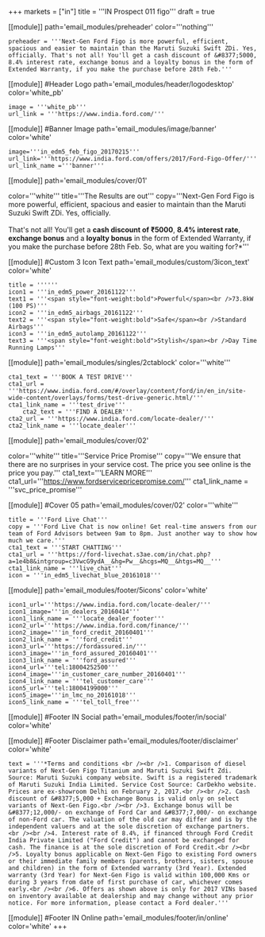 +++
markets = ["in"]
title = '''IN Prospect 011 figo'''
draft = true

[[module]]
path='email_modules/preheader'
color='''nothing'''

	preheader = '''Next-Gen Ford Figo is more powerful, efficient, spacious and easier to maintain than the Maruti Suzuki Swift ZDi. Yes, officially. That's not all! You'll get a cash discount of &#8377;5000, 8.4% interest rate, exchange bonus and a loyalty bonus in the form of Extended Warranty, if you make the purchase before 28th Feb.'''

[[module]] #Header Logo
path='email_modules/header/logodesktop'
color='white_pb'

	image = '''white_pb'''
	url_link = '''https://www.india.ford.com/'''

[[module]] #Banner Image
path='email_modules/image/banner'
color='white'

	image='''in_edm5_feb_figo_20170215'''
	url_link='''https://www.india.ford.com/offers/2017/Ford-Figo-Offer/'''
	url_link_name ='''banner'''

[[module]]
path='email_modules/cover/01'

color='''white'''
title='''The Results are out'''
copy='''Next-Gen Ford Figo is more powerful, efficient, spacious and easier to maintain than the Maruti Suzuki Swift ZDi. Yes, officially.<br /><br />That's not all! You'll get a <span style="font-weight:bold">cash discount of &#8377;5000</span>, <span style="font-weight:bold">8.4% interest rate</span>, <span style="font-weight:bold">exchange bonus</span> and a <span style="font-weight:bold">loyalty bonus</span> in the form of Extended Warranty, if you make the purchase before 28th Feb. So, what are you waiting for?*'''

[[module]] #Custom 3 Icon Text
path='email_modules/custom/3icon_text'
color='white'

	title = ''''''
	icon1 = '''in_edm5_power_20161122'''
	text1 = '''<span style="font-weight:bold">Powerful</span><br />73.8kW (100 PS)'''
	icon2 = '''in_edm5_airbags_20161122'''
	text2 = '''<span style="font-weight:bold">Safe</span><br />Standard Airbags'''
	icon3 = '''in_edm5_autolamp_20161122'''
	text3 = '''<span style="font-weight:bold">Stylish</span><br />Day Time Running Lamps'''

[[module]]
path='email_modules/singles/2ctablock'
color='''white'''

	cta1_text = '''BOOK A TEST DRIVE'''
	cta1_url = '''https://www.india.ford.com/#/overlay/content/ford/in/en_in/site-wide-content/overlays/forms/test-drive-generic.html/'''
	cta1_link_name = '''test_drive'''
		cta2_text = '''FIND A DEALER'''
	cta2_url = '''https://www.india.ford.com/locate-dealer/'''
	cta2_link_name = '''locate_dealer'''

[[module]]
path='email_modules/cover/02'

color='''white'''
title='''Service Price Promise'''
copy='''We ensure that there are no surprises in your service cost. The price you see online is the price you pay.'''
cta1_text='''LEARN MORE'''
cta1_url='''https://www.fordservicepricepromise.com/'''
cta1_link_name = '''svc_price_promise'''

[[module]] #Cover 05
path='email_modules/cover/02'
color='''white'''

	title = '''Ford Live Chat'''
	copy = '''Ford Live Chat is now online! Get real-time answers from our team of Ford Advisors between 9am to 8pm. Just another way to show how much we care.'''
	cta1_text = '''START CHATTING'''
	cta1_url = '''https://ford-livechat.s3ae.com/in/chat.php?a=1e4b8&intgroup=c3VwcG9ydA__&hg=Pw__&hcgs=MQ__&htgs=MQ__'''
	cta1_link_name = '''live_chat'''
	icon = '''in_edm5_livechat_blue_20161018'''

[[module]]
path='email_modules/footer/5icons'
color='white'

	icon1_url='''https://www.india.ford.com/locate-dealer/'''
	icon1_image='''in_dealers_20160414'''
	icon1_link_name = '''locate_dealer_footer'''
	icon2_url='''https://www.india.ford.com/finance/'''
	icon2_image='''in_ford_credit_20160401'''
	icon2_link_name = '''ford_credit'''
	icon3_url='''https://fordassured.in/'''
	icon3_image='''in_ford_assured_20160401'''
	icon3_link_name = '''ford_assured'''
	icon4_url='''tel:18004252500'''
	icon4_image='''in_customer_care_number_20160401'''
	icon4_link_name = '''tel_customer_care'''
	icon5_url='''tel:18004199000'''
	icon5_image='''in_lmc_no_20161018'''
	icon5_link_name = '''tel_toll_free'''

[[module]] #Footer IN Social
path='email_modules/footer/in/social'
color='white'

[[module]] #Footer Disclaimer
path='email_modules/footer/disclaimer'
color='white'

	text = '''*Terms and conditions <br /><br />1. Comparison of diesel variants of Next-Gen Figo Titanium and Maruti Suzuki Swift Zdi. Source: Maruti Suzuki company website. Swift is a registered trademark of Maruti Suzuki India Limited. Service Cost Source: CarDekho website. Prices are ex-showroom Delhi on February 2, 2017.<br /><br />2. Cash discount of &#8377;5,000 + Exchange Bonus is valid only on select variants of Next-Gen Figo.<br /><br />3. Exchange bonus will be &#8377;12,000/- on exchange of Ford Car and &#8377;7,000/- on exchange of non-Ford car. The valuation of the old car may differ and is by the independent valuers and at the sole discretion of exchange partners.<br /><br />4. Interest rate of 8.4%, if financed through Ford Credit India Private Limited ("Ford Credit") and cannot be exchanged for cash. The finance is at the sole discretion of Ford Credit.<br /><br />5. Loyalty bonus applicable on Next-Gen Figo to existing Ford owners or their immediate family members (parents, brothers, sisters, spouse and children) in the form of Extended warranty (3rd Year). Extended warranty (3rd Year) for Next-Gen Figo is valid within 100,000 Kms or during 3 years from date of first purchase of car, whichever comes early.<br /><br />6. Offers as shown above is only for 2017 VINs based on inventory available at dealership and may change without any prior notice. For more information, please contact a Ford dealer.'''

[[module]] #Footer IN Online
path='email_modules/footer/in/online'
color='white'
+++